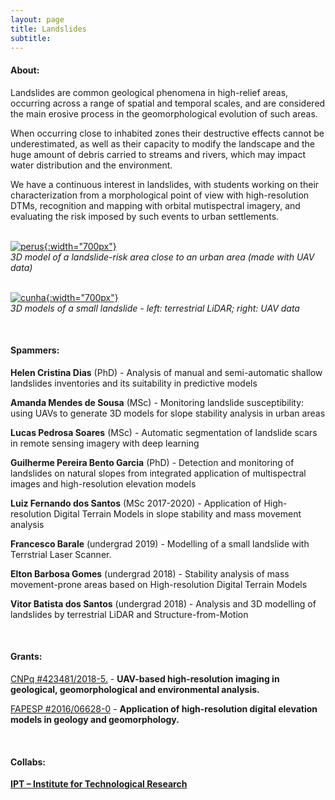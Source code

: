 ```yaml
---
layout: page
title: Landslides
subtitle: 
---
```

<!-- #### News: -->
<!-- [[blog post]({{site.url}}/2018-04-24-garcia_lichi)]: "Garcia Garden" quarry - 3D modeling of a vertical wall with SfM and a UAV -->

#### About:
Landslides are common geological phenomena in high-relief areas, occurring across a range of spatial and temporal scales, and are considered the main erosive process in the geomorphological evolution of such areas.  

When occurring close to inhabited zones their destructive effects cannot be underestimated, as well as their capacity to modify the landscape and the huge amount of debris carried to streams and rivers, which may impact water distribution and the environment.  

We have a continuous interest in landslides, with students working on their characterization from a morphological point of view with high-resolution DTMs, recognition and mapping with orbital mutispectral imagery, and evaluating the risk imposed by such events to urban settlements.   
&nbsp;
&nbsp;



<!-- {: style="text-align:center"} -->
[![perus]({{site.baseurl}}/img/landslides/perus_3d.png "3D risk area"){:width="700px"}]({{site.baseurl}}/img/perus_3d.png)   
*3D model of a landslide-risk area close to an urban area (made with UAV data)*  
&nbsp;
&nbsp;

[![cunha]({{site.baseurl}}/img/landslides/cunha_point_clouds.jpg "3D - Cunha"){:width="700px"}]({{site.baseurl}}/img/cunha_point_clouds.jpg)   
*3D models of a small landslide - left: terrestrial LiDAR; right: UAV data*  




&nbsp;
&nbsp;
#### Spammers:

**Helen Cristina Dias** (PhD) - Analysis of manual and semi-automatic shallow landslides inventories and its suitability in predictive models  

**Amanda Mendes de Sousa** (MSc) - Monitoring landslide susceptibility: using UAVs to generate 3D models for slope stability analysis in urban areas  

**Lucas Pedrosa Soares** (MSc) - Automatic segmentation of landslide scars in remote sensing imagery with deep learning  

**Guilherme Pereira Bento Garcia** (PhD) - Detection and monitoring of landslides on natural slopes from integrated application of multispectral images and high-resolution elevation models  

**Luiz Fernando dos Santos** (MSc 2017-2020) - Application of High-resolution Digital Terrain Models in slope stability and mass movement analysis  

**Francesco Barale** (undergrad 2019) - Modelling of a small landslide with Terrstrial Laser Scanner.

**Elton Barbosa Gomes** (undergrad 2018) - Stability analysis of mass movement-prone areas based on High-resolution Digital Terrain Models   

**Vitor Batista dos Santos** (undergrad 2018) - Analysis and 3D modelling of landslides by terrestrial LiDAR and Structure-from-Motion   

&nbsp;
&nbsp;
#### Grants:
[CNPq #423481/2018-5.](/grants#cnpq_uav) - **UAV-based high-resolution imaging in geological, geomorphological and environmental analysis.**  

[FAPESP #2016/06628-0](/grants#fapesp_tls) - **Application of high-resolution digital elevation models in geology and geomorphology.**  


&nbsp;
&nbsp;
#### Collabs:
[**IPT – Institute for Technological Research**](https://www.ipt.br/en/)  